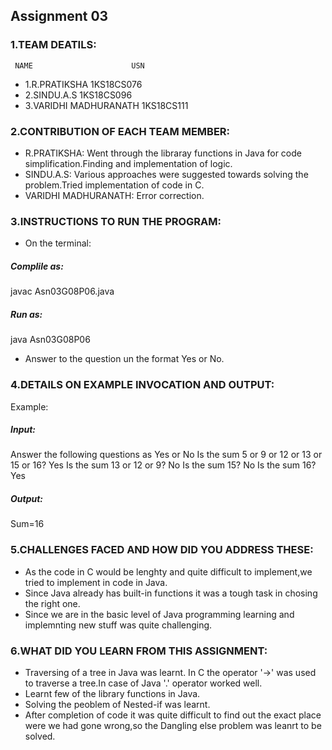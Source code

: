 ## Assignment 03

### 1.TEAM DEATILS:

     NAME                      USN
* 1.R.PRATIKSHA               1KS18CS076
* 2.SINDU.A.S                 1KS18CS096
* 3.VARIDHI MADHURANATH       1KS18CS111

### 2.CONTRIBUTION OF EACH TEAM MEMBER:
* R.PRATIKSHA:
Went through the libraray functions in Java for code simplification.Finding and implementation of logic. 
* SINDU.A.S:
Various approaches were suggested towards solving the problem.Tried implementation of code in C.
* VARIDHI MADHURANATH:
Error correction.

### 3.INSTRUCTIONS TO RUN THE PROGRAM:
* On the terminal:
##### Complile as:
javac Asn03G08P06.java
##### Run as:
java Asn03G08P06
* Answer to the question un the format Yes or No.

### 4.DETAILS ON EXAMPLE INVOCATION AND OUTPUT:
Example:
##### Input:
Answer the following questions as Yes or No
Is the sum 5 or 9 or 12 or 13 or 15 or 16?
Yes
Is the sum 13 or 12 or 9?
No
Is the sum 15?
No
Is the sum 16?
Yes
##### Output:
Sum=16


### 5.CHALLENGES FACED AND HOW DID YOU ADDRESS THESE:
* As the code in C would be lenghty and quite difficult to implement,we tried to implement in code in Java.
* Since Java already has built-in functions it was a tough task in chosing the right one.
* Since we are in the basic level of Java programming learning and implemnting new stuff was quite challenging.

### 6.WHAT DID YOU LEARN FROM THIS ASSIGNMENT:
* Traversing of a tree in Java was learnt.
In C the operator '->' was used to traverse a tree.In case of Java '.' operator worked well.
* Learnt few of the library functions in Java.
* Solving the peoblem of Nested-if was learnt.
* After completion of code it was quite difficult to find out the exact place were we had gone wrong,so the Dangling else problem was leanrt to be solved.







